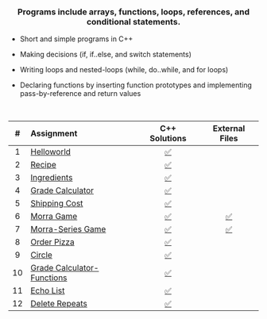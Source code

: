 ### <p align="center"> Programs include arrays, functions, loops, references, and conditional statements. </p>

* Short and simple programs in C++

* Making decisions (if, if..else, and switch statements) 

* Writing loops and nested-loops (while, do..while, and for loops)

* Declaring functions by inserting function prototypes and implementing pass-by-reference and return values   

<br>

| # | Assignment | C++ Solutions | External Files |
|:---:|:---|:---:|:---:|
| 1 | [Helloworld](assignments/01-helloworld/docs/FA_A1_HelloWorld.pdf) | [:white_check_mark:](./assignments/01-helloworld/HelloWorld.cpp) |  |
| 2 | [Recipe](assignments/02-recipe/docs/FA_A2_Recipe.pdf) | [:white_check_mark:](./assignments/02-recipe/recipe.cpp) |  | 
| 3 | [Ingredients](assignments/03-ingredients/docs/FA_A3_Ingredient.pdf) | [:white_check_mark:](./assignments/03-ingredients/ingredients.cpp) |  | 
| 4 | [Grade Calculator](assignments/04-gradeCalc/docs/FA_A4_gradeCalc.pdf) | [:white_check_mark:](./assignments/04-gradeCalc/gradeCalc.cpp) |  | 
| 5 | [Shipping Cost](assignments/05-shippingCost/docs/FA_A5_shipping_Cost.pdf) | [:white_check_mark:](./assignments/05-shippingCost/shippingCost.cpp) |  | 
| 6 | [Morra Game](assignments/06-morra/docs/FA_A6_Morra.pdf) | [:white_check_mark:](./assignments/06-morra/morra.cpp) |  [:white_check_mark:](./assignments/06-morra) |
| 7 | [Morra-Series Game](assignments/07-morreSeries/docs/FA_A7_MorraSerries.pdf) | [:white_check_mark:](./assignments/07-morreSeries/morraSeries.cpp) | [:white_check_mark:](./assignments/07-morraSeries)  | 
| 8 | [Order Pizza](assignments/08-pizza/docs/FA_A8_Pizza.pdf) | [:white_check_mark:](./assignments/08-pizza/pizza.cpp) |  |
| 9 | [Circle](assignments/09-circleArea/docs/FA_A9CircleArea.pdf) | [:white_check_mark:](./assignments/09-circleArea/circleArea.cpp) |  | 
| 10 | [Grade Calculator-Functions](assignments/10-gradeCalc2/) | [:white_check_mark:](./assignments/10-gradeCalc2/gradeCalc_2.cpp) |  | 
| 11 | [Echo List](assignments/11-echoList/) | [:white_check_mark:](./assignments/11-echoList/echoAList.cpp) |  | 
| 12 | [Delete Repeats](assignments/12-deleteRepeats/docs/FA_A12_DeleteRepeats.pdf) | [:white_check_mark:](./assignments/12-deleteRepeats/deleteRepeats.cpp) |  |  
